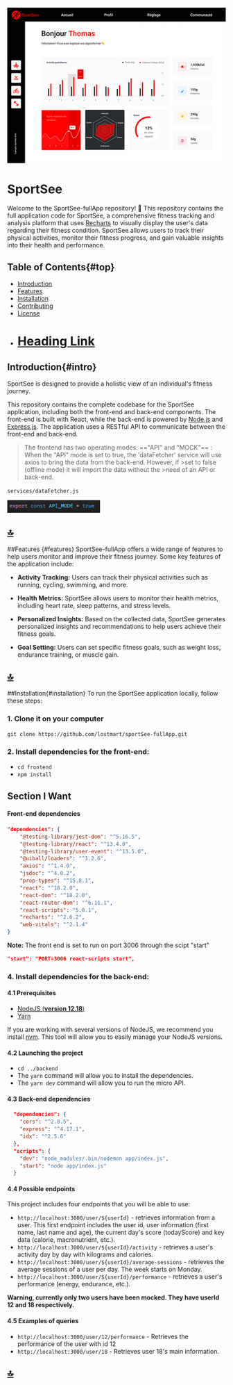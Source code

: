 ![alt text](dashboard.jpg)

# SportSee

Welcome to the SportSee-fullApp repository! 👋
This repository contains the full application code for SportSee, a comprehensive fitness tracking and analysis platform that uses [Recharts](#https://recharts.org/en-US/) to visually display the user's data regarding their fitness condition. SportSee allows users to track their physical activities, monitor their fitness progress, and gain valuable insights into their health and performance.

## Table of Contents{#top}

- [Introduction](#intro)
- [Features](#features)
- [Installation](#installation)
- [Contributing](#contribute)
- [License](#license)
- # [Heading Link](#section-i-want)

## Introduction{#intro}

SportSee is designed to provide a holistic view of an individual's fitness journey.

This repository contains the complete codebase for the SportSee application, including both the front-end and back-end components. The front-end is built with React, while the back-end is powered by [Node.js](#https://nodejs.org/en) and [Express.js](#https://expressjs.com/). The application uses a RESTful API to communicate between the front-end and back-end.

> The frontend has two operating modes: =="API" and "MOCK"==
> : When the "API" mode is set to true, the 'dataFetcher' service will use axios to bring the data from the back-end. However, if >set to false (offline mode) it will import the data without the >need of an API or back-end.

`services/dataFetcher.js`

![alt text](api-mode.png)

## [🔝](#top)

##Features {#features}
SportSee-fullApp offers a wide range of features to help users monitor and improve their fitness journey. Some key features of the application include:

- **Activity Tracking:** Users can track their physical activities such as running, cycling, swimming, and more.

- **Health Metrics:** SportSee allows users to monitor their health metrics, including heart rate, sleep patterns, and stress levels.

- **Personalized Insights:** Based on the collected data, SportSee generates personalized insights and recommendations to help users achieve their fitness goals.

- **Goal Setting:** Users can set specific fitness goals, such as weight loss, endurance training, or muscle gain.

## [🔝](#top)

##Installation{#installation}
To run the SportSee application locally, follow these steps:

### 1. Clone it on your computer

`git clone https://github.com/lostmart/sportSee-fullApp.git`

### 2. Install dependencies for the front-end:

- `cd frontend`
- `npm install`

## Section I Want

#### Front-end dependencies

```json
"dependencies": {
    "@testing-library/jest-dom": "^5.16.5",
    "@testing-library/react": "^13.4.0",
    "@testing-library/user-event": "^13.5.0",
    "@uiball/loaders": "^1.2.6",
    "axios": "^1.4.0",
    "jsdoc": "^4.0.2",
    "prop-types": "^15.8.1",
    "react": "^18.2.0",
    "react-dom": "^18.2.0",
    "react-router-dom": "^6.11.1",
    "react-scripts": "5.0.1",
    "recharts": "^2.6.2",
    "web-vitals": "^2.1.4"
}
```

**Note:** The front end is set to run on port 3006 through the scipt "start"

```json
"start": "PORT=3006 react-scripts start",
```

### 4. Install dependencies for the back-end:

#### 4.1 Prerequisites

- [NodeJS (**version 12.18**)](https://nodejs.org/en/)
- [Yarn](https://yarnpkg.com/)

If you are working with several versions of NodeJS, we recommend you install [nvm](https://github.com/nvm-sh/nvm). This tool will allow you to easily manage your NodeJS versions.

#### 4.2 Launching the project

- `cd ../backend`
- The `yarn` command will allow you to install the dependencies.
- The `yarn dev` command will allow you to run the micro API.

#### 4.3 Back-end dependencies

```json
  "dependencies": {
    "cors": "^2.8.5",
    "express": "^4.17.1",
    "idx": "^2.5.6"
  },
  "scripts": {
    "dev": "node_modules/.bin/nodemon app/index.js",
    "start": "node app/index.js"
  }
```

#### 4.4 Possible endpoints

This project includes four endpoints that you will be able to use:

- `http://localhost:3000/user/${userId}` - retrieves information from a user. This first endpoint includes the user id, user information (first name, last name and age), the current day's score (todayScore) and key data (calorie, macronutrient, etc.).
- `http://localhost:3000/user/${userId}/activity` - retrieves a user's activity day by day with kilograms and calories.
- `http://localhost:3000/user/${userId}/average-sessions` - retrieves the average sessions of a user per day. The week starts on Monday.
- `http://localhost:3000/user/${userId}/performance` - retrieves a user's performance (energy, endurance, etc.).

**Warning, currently only two users have been mocked. They have userId 12 and 18 respectively.**

#### 4.5 Examples of queries

- `http://localhost:3000/user/12/performance` - Retrieves the performance of the user with id 12
- `http://localhost:3000/user/18` - Retrieves user 18's main information.

## [🔝](#top)
